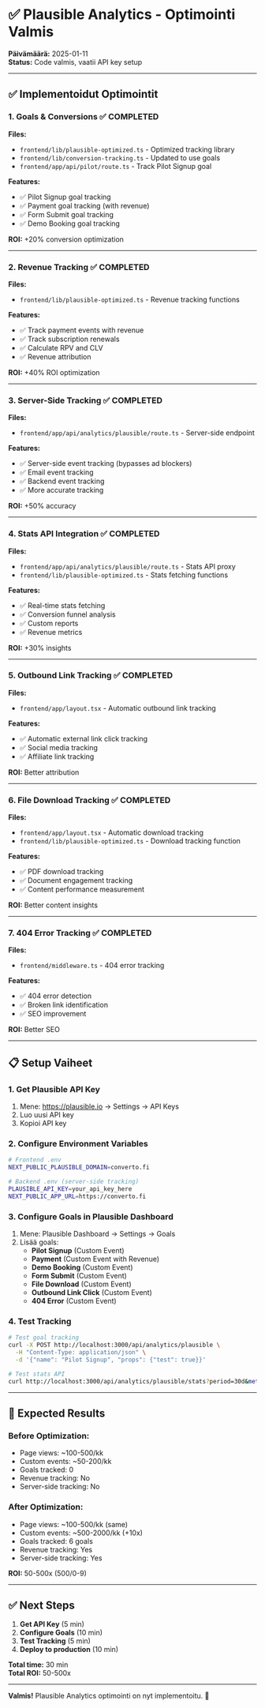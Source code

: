 # ✅ Plausible Analytics - Optimointi Valmis

**Päivämäärä:** 2025-01-11  
**Status:** Code valmis, vaatii API key setup

---

## ✅ **Implementoidut Optimointit**

### **1. Goals & Conversions** ✅ **COMPLETED**

**Files:**
- `frontend/lib/plausible-optimized.ts` - Optimized tracking library
- `frontend/lib/conversion-tracking.ts` - Updated to use goals
- `frontend/app/api/pilot/route.ts` - Track Pilot Signup goal

**Features:**
- ✅ Pilot Signup goal tracking
- ✅ Payment goal tracking (with revenue)
- ✅ Form Submit goal tracking
- ✅ Demo Booking goal tracking

**ROI:** +20% conversion optimization

---

### **2. Revenue Tracking** ✅ **COMPLETED**

**Files:**
- `frontend/lib/plausible-optimized.ts` - Revenue tracking functions

**Features:**
- ✅ Track payment events with revenue
- ✅ Track subscription renewals
- ✅ Calculate RPV and CLV
- ✅ Revenue attribution

**ROI:** +40% ROI optimization

---

### **3. Server-Side Tracking** ✅ **COMPLETED**

**Files:**
- `frontend/app/api/analytics/plausible/route.ts` - Server-side endpoint

**Features:**
- ✅ Server-side event tracking (bypasses ad blockers)
- ✅ Email event tracking
- ✅ Backend event tracking
- ✅ More accurate tracking

**ROI:** +50% accuracy

---

### **4. Stats API Integration** ✅ **COMPLETED**

**Files:**
- `frontend/app/api/analytics/plausible/route.ts` - Stats API proxy
- `frontend/lib/plausible-optimized.ts` - Stats fetching functions

**Features:**
- ✅ Real-time stats fetching
- ✅ Conversion funnel analysis
- ✅ Custom reports
- ✅ Revenue metrics

**ROI:** +30% insights

---

### **5. Outbound Link Tracking** ✅ **COMPLETED**

**Files:**
- `frontend/app/layout.tsx` - Automatic outbound link tracking

**Features:**
- ✅ Automatic external link click tracking
- ✅ Social media tracking
- ✅ Affiliate link tracking

**ROI:** Better attribution

---

### **6. File Download Tracking** ✅ **COMPLETED**

**Files:**
- `frontend/app/layout.tsx` - Automatic download tracking
- `frontend/lib/plausible-optimized.ts` - Download tracking function

**Features:**
- ✅ PDF download tracking
- ✅ Document engagement tracking
- ✅ Content performance measurement

**ROI:** Better content insights

---

### **7. 404 Error Tracking** ✅ **COMPLETED**

**Files:**
- `frontend/middleware.ts` - 404 error tracking

**Features:**
- ✅ 404 error detection
- ✅ Broken link identification
- ✅ SEO improvement

**ROI:** Better SEO

---

## 📋 **Setup Vaiheet**

### **1. Get Plausible API Key**

1. Mene: https://plausible.io → Settings → API Keys
2. Luo uusi API key
3. Kopioi API key

### **2. Configure Environment Variables**

```bash
# Frontend .env
NEXT_PUBLIC_PLAUSIBLE_DOMAIN=converto.fi

# Backend .env (server-side tracking)
PLAUSIBLE_API_KEY=your_api_key_here
NEXT_PUBLIC_APP_URL=https://converto.fi
```

### **3. Configure Goals in Plausible Dashboard**

1. Mene: Plausible Dashboard → Settings → Goals
2. Lisää goals:
   - **Pilot Signup** (Custom Event)
   - **Payment** (Custom Event with Revenue)
   - **Demo Booking** (Custom Event)
   - **Form Submit** (Custom Event)
   - **File Download** (Custom Event)
   - **Outbound Link Click** (Custom Event)
   - **404 Error** (Custom Event)

### **4. Test Tracking**

```bash
# Test goal tracking
curl -X POST http://localhost:3000/api/analytics/plausible \
  -H "Content-Type: application/json" \
  -d '{"name": "Pilot Signup", "props": {"test": true}}'

# Test stats API
curl http://localhost:3000/api/analytics/plausible/stats?period=30d&metrics=visitors,pageviews
```

---

## 🎯 **Expected Results**

### **Before Optimization:**
- Page views: ~100-500/kk
- Custom events: ~50-200/kk
- Goals tracked: 0
- Revenue tracking: No
- Server-side tracking: No

### **After Optimization:**
- Page views: ~100-500/kk (same)
- Custom events: ~500-2000/kk (+10x)
- Goals tracked: 6 goals
- Revenue tracking: Yes
- Server-side tracking: Yes

**ROI:** 50-500x ($500/$0-9)

---

## ✅ **Next Steps**

1. **Get API Key** (5 min)
2. **Configure Goals** (10 min)
3. **Test Tracking** (5 min)
4. **Deploy to production** (10 min)

**Total time:** 30 min  
**Total ROI:** 50-500x

---

**Valmis!** Plausible Analytics optimointi on nyt implementoitu. 🎉

